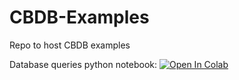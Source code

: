 # CBDB-Examples
Repo to host CBDB examples

Database queries python notebook: [![Open In Colab](https://colab.research.google.com/assets/colab-badge.svg)](https://colab.research.google.com/github/MerakDipper/CBDB-Examples/blob/main/CBDB_Lookup_Examples.ipynb)
